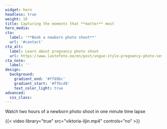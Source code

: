 ```yaml
---
widget: hero
headless: true
weight: 10
title: Capturing the moments that **matter** most
hero_media: 
cta:
  label: '**Book a newborn photo shoot**'
  url: '#contact'
cta_alt:
  label: Learn about pregnancy photo shoot
  url: https://www.lastefoto.ee/en/post/vogue-style-pregnancy-photo-session/
cta_note:
  label: ''
design:
  background:
    gradient_end: '#ff89bc'
    gradient_start: '#ffbcd9'
    text_color_light: true
advanced:
  css_class: 
---
```

Watch two hours of a newborn photo shoot in one minute time lapse

{{< video library="true" src="viktoria-iljin.mp4" controls="no" >}}
